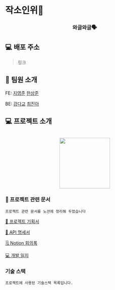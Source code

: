 #  작소인위🍻

<div align="center">   
<!--     <img src="" width="280px"/> -->
    <h3>와글와글🗣</h3>
</div>

## 💻 배포 주소

> 링크 




    
## 👥 팀원 소개

FE: [지영준](https://github.com/JiYJ725) [한상준](https://github.com/HANSANGJUN)

BE: [강다교](https://github.com/kyodkyo) [최진아](https://github.com/jina0120)  


## 💻 프로젝트 소개

```

```

<div align="center">
<img src="" height="160" />
</div>





### 📂 프로젝트 관련 문서

```
프로젝트 관련 문서를 노션에 정리해 두었습니다
```

[📑 프로젝트 기획서](https://scratched-skateboard-57f.notion.site/e9f42982388342228d551a148425f89b)

[📡 API 명세서](https://scratched-skateboard-57f.notion.site/API-70af18a497184009a0d4d3edc1a148b9)

[🗒 Notion 회의록](https://scratched-skateboard-57f.notion.site/9d7eb0218dd247e89a395d87a0c0d65b)

[💻 개발 일지](https://scratched-skateboard-57f.notion.site/ce779274e4ca4c068a2de3e4b911e07b?v=8bc2da650aac44a0a244ac550f3a2d27)

    
### 기술 스택

```
프로젝트에 사용된 기술스택 목록입니다.
```



